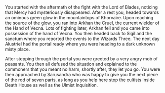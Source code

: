 You started with the aftermath of the fight with the Lord of Blades, noticing that Mercy had mysteriously disappeared. After a rest you, headed towards an ominous green glow in the mountaintops of Khorvaire. Upon reaching the source of the glow, you ran into Arkhan the Cruel, the current wielder of the Hand of Vecna. Lots of fighting later, Arkhan fell and you came into possession of the hand of Vecna. You then headed back to Sigil and the sanctum where you reported the events to the Wizards Three. The next day Alustriel had the portal ready where you were heading to a dark unknown misty place. 

After stepping through the portal you were greeted by a very angry mob of peasants. You then all defused the situation and explained to the commoners that you meant no harm, shortly after, they let you go. You were then approached by Sarusandra who was happy to give you the next piece of the rod of seven parts, as long as you help here stop the cultists inside Death House as well as the Ulmist Inquisition.
